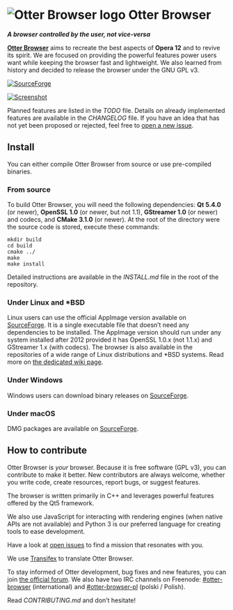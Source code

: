 # ![Otter Browser logo](resources/icons/otter-browser-64.png) Otter Browser


***A browser controlled by the user, not vice-versa***

[**Otter Browser**](https://otter-browser.org/) aims to recreate the best aspects of **Opera 12** and to revive its spirit. We are focused on providing the powerful features power users want while keeping the browser fast and lightweight. We also learned from history and decided to release the browser under the GNU GPL v3.

[![SourceForge](https://img.shields.io/sourceforge/dt/otter-browser.svg)](https://sourceforge.net/projects/otter-browser/files/)

[![Screenshot](https://otter-browser.org/screenshots/1.png)](https://otter-browser.org/screenshots/)

Planned features are listed in the *TODO* file. Details on already implemented features are available in the *CHANGELOG* file. If you have an idea that has not yet been proposed or rejected, feel free to [open a new issue](https://github.com/OtterBrowser/otter-browser/issues/new).

## Install

You can either compile Otter Browser from source or use pre-compiled binaries.

### From source

To build Otter Browser, you will need the following dependencies: **Qt 5.4.0** (or newer), **OpenSSL 1.0** (or newer, but not 1.1), **GStreamer 1.0** (or newer) and codecs, and **CMake 3.1.0** (or newer). At the root of the directory were the source code is stored, execute these commands:

    mkdir build
    cd build
    cmake ../
    make
    make install

Detailed instructions are available in the *INSTALL.md* file in the root of the repository.

### Under Linux and *BSD

Linux users can use the official AppImage version available on [SourceForge](https://sourceforge.net/projects/otter-browser/files/). It is a single executable file that doesn’t need any dependencies to be installed. The AppImage version should run under any system installed after 2012 provided it has OpenSSL 1.0.x (not 1.1.x) and GStreamer 1.x (with codecs). The browser is also available in the repositories of a wide range of Linux distributions and *BSD systems. Read more on [the dedicated wiki page](https://github.com/OtterBrowser/otter-browser/wiki/Packages).

### Under Windows

Windows users can download binary releases on [SourceForge](https://sourceforge.net/projects/otter-browser/files/).

### Under macOS

DMG packages are available on [SourceForge](https://sourceforge.net/projects/otter-browser/files/).

## How to contribute

Otter Browser is *your* browser. Because it is free software (GPL v3), you can contribute to make it better. New contributors are always welcome, whether you write code, create resources, report bugs, or suggest features.

The browser is written primarily in C++ and leverages powerful features offered by the Qt5 framework.

We also use JavaScript for interacting with rendering engines (when native APIs are not available) and Python 3 is our preferred language for creating tools to ease development.

Have a look at [open issues](https://github.com/OtterBrowser/otter-browser/issues) to find a mission that resonates with you.

We use [Transifex](https://www.transifex.com/otter-browser/otter-browser/) to translate Otter Browser.

To stay informed of Otter development, bug fixes and new features, you can join [the official forum](http://thedndsanctuary.eu/index.php?board=9.0). We also have two IRC channels on Freenode: [#otter-browser](http://irc.lc/freenode/otter-browser) (international) and [#otter-browser-pl](http://irc.lc/freenode/otter-browser-pl) (polski / Polish).

Read *CONTRIBUTING.md* and don’t hesitate!

